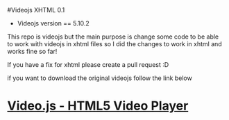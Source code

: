 #Videojs XHTML 0.1

- Videojs version == 5.10.2

This repo is videojs but the main purpose is change some code to be able to work 
with videojs in xhtml files so I did the changes to work in xhtml and works fine so far!

If you have a fix for xhtml please create a pull request :D

if you want to download the original videojs follow the link below
# [Video.js - HTML5 Video Player](http://videojs.com)

